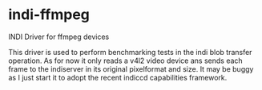 # indi-ffmpeg
INDI Driver for ffmpeg devices

This driver is used to perform benchmarking tests in the indi blob transfer operation.
As for now it only reads a v4l2 video device ans sends each frame to the indiserver in its original pixelformat and size.
It may be buggy as I just start it to adopt the recent indiccd capabilities framework.
